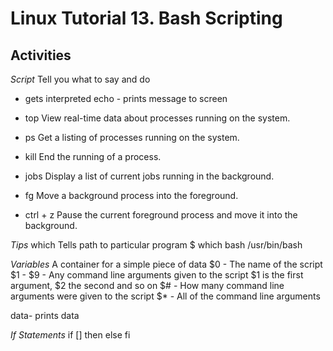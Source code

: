 # Linux Tutorial 13. Bash Scripting
## Activities
*Script*
Tell you what to say and do
- gets interpreted
echo - prints message to screen

- top
  View real-time data about processes running on the system.
- ps
  Get a listing of processes running on the system.
- kill
  End the running of a process.
- jobs
  Display a list of current jobs running in the background.
- fg
  Move a background process into the foreground.
- ctrl + z
  Pause the current foreground process and move it into the background.

*Tips*
which <program>
Tells path to particular program
$ which bash
/usr/bin/bash

*Variables*
A container for a simple piece of data
$0 - The name of the script
$1 - $9 - Any command line arguments given to the script $1 is the first argument, $2 the second and so on
$# - How many command line arguments were given to the script
$* - All of the command line arguments

data- prints data

*If Statements*
if [] then else fi
